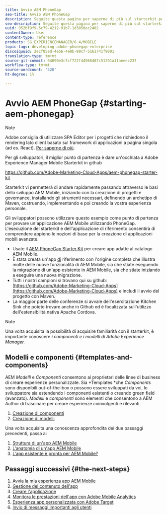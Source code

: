 ```yaml
---
title: Avvio AEM PhoneGap
seo-title: Avvio AEM PhoneGap
description: Seguite questa pagina per saperne di più sul starterkit per sviluppatori.
seo-description: Seguite questa pagina per saperne di più sul starterkit per sviluppatori.
uuid: 952bf9f9-5c79-4212-91b7-1d3850ec2402
contentOwner: User
content-type: reference
products: SG_EXPERIENCEMANAGER/6.4/MOBILE
topic-tags: developing-adobe-phonegap-enterprise
discoiquuid: 2ecf05ed-4e56-4e0b-89cf-5161741f9001
translation-type: tm+mt
source-git-commit: 64090e3c7cf722f44968467c51291a11aeeec237
workflow-type: tm+mt
source-wordcount: '420'
ht-degree: 1%

---
```



# Avvio AEM PhoneGap {#starting-aem-phonegap}

>[!NOTE]
>
> Adobe consiglia di utilizzare SPA Editor per i progetti che richiedono il rendering lato client basato sul framework di applicazioni a pagina singola (ad es. React). [Per saperne di più](/help/sites-developing/spa-overview.md).

Per gli sviluppatori, il miglior punto di partenza è dare un&#39;occhiata a Adobe Experience Manager Mobile Starterkit in github

https://github.com/Adobe-Marketing-Cloud-Apps/aem-phonegap-starter-kit

Starterkit vi permetterà di andare rapidamente passando attraverso le basi dello sviluppo  AEM Mobile, iniziando con la creazione di progetti e governance, installando gli strumenti necessari, definendo un archetipo di Maven, costruendo, implementando e poi creando la vostra esperienza personale.

Gli sviluppatori possono utilizzare questo esempio come punto di partenza per provare un&#39;applicazione AEM Mobile  utilizzando PhoneGap. L&#39;esecuzione del starterkit e dell&#39;applicazione di riferimento consentirà di comprendere appieno le nozioni di base per la creazione di applicazioni mobili avanzate.

* Usate il [AEM PhoneGap Starter Kit](https://github.com/Adobe-Marketing-Cloud-Apps/aem-phonegap-starter-kit) per creare app adatte al  catalogo AEM Mobile.
* È stata creata un&#39;app [di](https://github.com/Adobe-Marketing-Cloud-Apps/aem-mobile-hybrid-reference) riferimento con l&#39;origine completa che illustra molte delle nuove funzionalità di  AEM Mobile, sia che stiate eseguendo la migrazione di un&#39;app esistente in  AEM Mobile, sia che stiate iniziando a eseguire una nuova migrazione.
* Tutti i nostri campioni si trovano qui su github: [https://github.com/Adobe-Marketing-Cloud-Apps](https://github.com/Adobe-Marketing-Cloud-Apps) e includi il avvio del progetto con Maven.
* La maggior parte delle conferenze si avvale dell&#39;esercitazione [](https://github.com/blefebvre/aem-phonegap-kitchen-sink)Kitchen Sink che potete trovare anche in Github ed è focalizzata sull&#39;utilizzo dell&#39;estensibilità nativa Apache Cordova.

>[!NOTE]
>
>Una volta acquisita la possibilità di acquisire familiarità con il starterkit, è importante conoscere *i componenti e i modelli di Adobe Experience Manager.*

## Modelli e componenti {#templates-and-components}

AEM *Modelli* e *Componenti* consentono ai proprietari delle linee di business di creare esperienze personalizzate. Sia *Templates *che *Components* sono disponibili out-of-the-box o possono essere sviluppati da voi, lo sviluppatore sia estendendo i componenti esistenti o creando green field (avanzato). *Modelli* e *componenti* sono elementi che consentono a AEM Author di trascinare per creare esperienze coinvolgenti e rilevanti.

1. [Creazione di componenti](/help/sites-developing/components.md)
1. [Creazione di modelli](/help/sites-developing/templates.md)

Una volta acquisita una conoscenza approfondita dei due passaggi precedenti, passa a:

1. [Struttura di un&#39;app AEM Mobile](/help/mobile/phonegap-structure-an-app.md)
1. [L&#39;anatomia di un&#39;app AEM Mobile](/help/mobile/phonegap-apps-arch.md)
1. [L&#39;app esistente è pronta per  AEM Mobile?](/help/mobile/phonegap-adding-content-to-imported-app.md)

## Passaggi successivi {#the-next-steps}

1. [Avvia la mia esperienza  app AEM Mobile](/help/mobile/starting-aem-phonegap-app.md)
1. [Gestione del contenuto dell&#39;app](/help/mobile/phonegap-manage-app-content.md)
1. [Creare l&#39;applicazione](/help/mobile/building-app-mobile-phonegap.md)
1. [Monitora le prestazioni dell&#39;app con  Adobe Mobile Analytics](/help/mobile/phonegap-intro-to-app-analytics.md)
1. [Esperienza app personalizzata con  Adobe Target](/help/mobile/phonegap-aem-mobile-content-personalization.md)
1. [Invio di messaggi importanti agli utenti](/help/mobile/phonegap-push-notifications.md)
